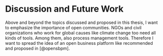 # Discussion and Future Work

Above and beyond the topics discussed and proposed in this thesis, I want to emphasize
the importance of open communities. NGOs and civil organizations who work for global 
causes like climate change too need all kinds of tools. Among them, also process
management tools. Therefore I want to spread the idea of an open business platform
like recommended and proposed in [@opensbpm].
